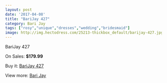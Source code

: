 ```yaml
---
layout: post
date: '2017-04-08'
title: "BariJay 427"
category: Bari Jay
tags: ["rosy","unique","dresses","wedding","bridesmaid"]
image: http://img.hectodress.com/25213-thickbox_default/barijay-427.jpg
---
```

BariJay 427

On Sales: **$179.99**
<a href="https://www.hectodress.com/bari-jay/11586-barijay-427.html"><amp-img layout="responsive" width="600" height="600" src="//img.hectodress.com/25213-thickbox_default/barijay-427.jpg" alt="BariJay 427 0" /></a>
<a href="https://www.hectodress.com/bari-jay/11586-barijay-427.html"><amp-img layout="responsive" width="600" height="600" src="//img.hectodress.com/25214-thickbox_default/barijay-427.jpg" alt="BariJay 427 1" /></a>

Buy it: [BariJay 427](https://www.hectodress.com/bari-jay/11586-barijay-427.html "BariJay 427")

View more: [Bari Jay](https://www.hectodress.com/183-bari-jay "Bari Jay")